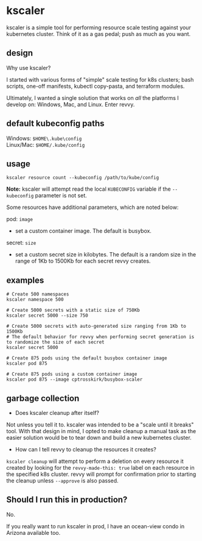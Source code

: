 # kscaler

kscaler is a simple tool for performing resource scale testing against your kubernetes cluster. 
Think of it as a gas pedal; push as much as you want.

## design

Why use kscaler?

I started with various forms of "simple" scale testing for k8s clusters; bash scripts, one-off manifests, kubectl copy-pasta, and terraform modules.

Ultimately, I wanted a single solution that works on *all* the platforms I develop on: Windows, Mac, and Linux. Enter revvy.

## default kubeconfig paths

Windows: `$HOME\.kube\config`  
Linux/Mac: `$HOME/.kube/config`

## usage

`kscaler resource count --kubeconfig /path/to/kube/config`

**Note:** kscaler will attempt read the local `KUBECONFIG` variable if the `--kubeconfig` parameter is not set.

Some resources have additional parameters, which are noted below:

pod: `image`

- set a custom container image. The default is busybox. 

secret: `size`

- set a custom secret size in kilobytes. The default is a random size in the range of 1Kb to 1500Kb for each secret revvy creates.

## examples

```console
# Create 500 namespaces
kscaler namespace 500

# Create 5000 secrets with a static size of 750Kb
kscaler secret 5000 --size 750 

# Create 5000 secrets with auto-generated size ranging from 1Kb to 1500Kb
# The default behavior for revvy when performing secret generation is to randomize the size of each secret
kscaler secret 5000

# Create 875 pods using the default busybox container image
kscaler pod 875

# Create 875 pods using a custom container image
kscaler pod 875 --image cptrosskirk/busybox-scaler
```

## garbage collection

- Does kscaler cleanup after itself?

Not unless you tell it to. kscaler was intended to be a "scale until it breaks" tool. With that design in mind, I opted to make cleanup a manual task as the easier solution would be to tear down and build a new kubernetes cluster.

- How can I tell revvy to cleanup the resources it creates?

`kscaler cleanup` will attempt to perform a deletion on every resource it created by looking for the `revvy-made-this: true` label on each resource in the specified k8s cluster. revvy will prompt for confirmation prior to starting the cleanup unless `--approve` is also passed.

## Should I run this in production?

No. 

If you really want to run kscaler in prod, I have an ocean-view condo in Arizona available too.

